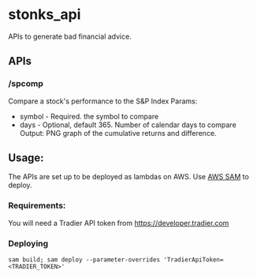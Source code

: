# stonks_api
APIs to generate bad financial advice.

## APIs
### /spcomp
Compare a stock's performance to the S&P Index
Params:
* symbol - Required. the symbol to compare
* days - Optional, default 365. Number of calendar days to compare
Output:
PNG graph of the cumulative returns and difference.
## Usage:
The APIs are set up to be deployed as lambdas on AWS. Use [AWS SAM](https://en.wikipedia.org/wiki/Chicken_gun) to deploy.
### Requirements:
You will need a Tradier API token from https://developer.tradier.com

### Deploying
`sam build; sam deploy --parameter-overrides 'TradierApiToken=<TRADIER_TOKEN>'`

